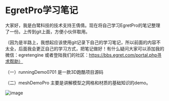 # EgretPro学习笔记

大家好，我是白鹭科技的技术支持王倩倩。现在将自己学习EgretPro的笔记整理了一份。上传到git上面，方便小伙伴取用。

（因为是半路上，我想起应该使用git记录下自己的学习笔记，所以前面的内容不太全，后面我会更正自己的学习方式，把笔记做好！有什么疑问大家可以添加我的微信：egretengine 或者登陆我们的社区：https://bbs.egret.com/portal.php寻求帮助）

（一）runningDemo0701 是一款3D跑酷项目源码

（二）meshDemoPro 主要是讲解模型之网格和材质的基础知识的demo。

![image](https://github.com/WQQPsyche/egretPro_Note/blob/master/images/meshDemoPro.gif)

